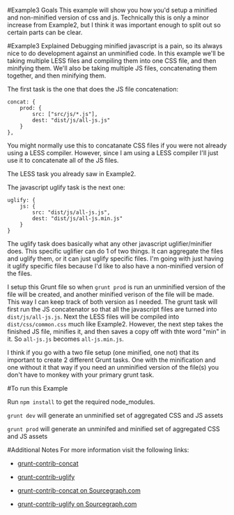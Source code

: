 #Example3 Goals
This example will show you how you'd setup a minified and non-minified version of css and js. Technically this is only a minor increase from Example2, but I think it was important enough to split out so certain parts can be clear.

#Example3 Explained
Debugging minified javascript is a pain, so its always nice to do development against an unminified code. In this example we'll be taking multiple LESS files and compiling them into one CSS file, and then minifying them. We'll also be taking multiple JS files, concatenating them together, and then minifying them.

The first task is the one that does the JS file concatenation:
	
	concat: {
		prod: {
			src: ["src/js/*.js"],
			dest: "dist/js/all-js.js"
		}
	},
	
You might normally use this to concatanate CSS files if you were not already using a LESS compiler. However, since I am using a LESS compiler I'll just use it to concatenate all of the JS files.

The LESS task you already saw in Example2.

The javascript uglify task is the next one:

	uglify: {
		js: {
			src: "dist/js/all-js.js",
			dest: "dist/js/all-js.min.js"
		}
	}

The uglify task does basically what any other javascript uglifier/minifier does. This specific uglifier can do 1 of two things. It can aggregate the files and uglify them, or it can just uglify specific files. I'm going with just having it uglify specific files because I'd like to also have a non-minified version of the files.



I setup this Grunt file so when `grunt prod` is run an unminified version of the file will be created, and another minified verison of the file will be made. This way I can keep track of both version as I needed. The grunt task will first run the JS concatenator so that all the javascript files are turned into `dist/js/all-js.js`. Next the LESS files will be compiled into `dist/css/common.css` much like Example2. However, the next step takes the finished JS file, minifies it, and then saves a copy off with thte word "min" in it. So `all-js.js` becomes `all-js.min.js`.


I think if you go with a two file setup (one minified, one not) that its important to create 2 different Grunt tasks. One with the minification and one without it that way if you need an unminified version of the file(s) you don't have to monkey with your primary grunt task.

#To run this Example

Run `npm install` to get the required node_modules.

`grunt dev` will generate an unminified set of aggregated CSS and JS assets

`grunt prod` will generate an unminifed and minified set of aggregated CSS and JS assets


#Additional Notes
For more information visit the following links:

* [grunt-contrib-concat](https://github.com/gruntjs/grunt-contrib-concat)

* [grunt-contrib-uglify](https://github.com/gruntjs/grunt-contrib-uglify)

* [grunt-contrib-concat on Sourcegraph.com](http://sourcegraph.com/github.com/gruntjs/grunt-contrib-concat)

* [grunt-contrib-uglify on Sourcegraph.com](http://sourcegraph.com/github.com/gruntjs/grunt-contrib-uglify)